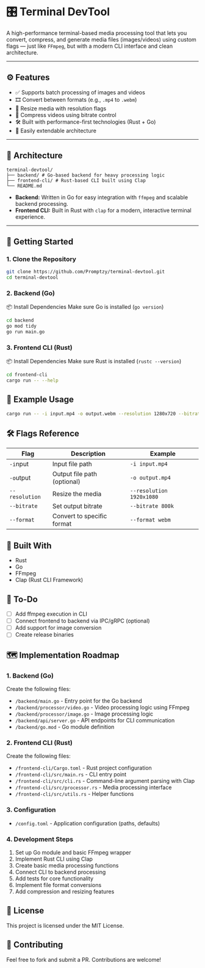 # 🎛️ Terminal DevTool

A high-performance terminal-based media processing tool that lets you convert, compress, and generate media files (images/videos) using custom flags — just like `FFmpeg`, but with a modern CLI interface and clean architecture.

---

## ⚙️ Features

- ✅ Supports batch processing of images and videos
- 🎞️ Convert between formats (e.g., `.mp4` to `.webm`)
- 📏 Resize media with resolution flags
- 💨 Compress videos using bitrate control
- 🛠️ Built with performance-first technologies (Rust + Go)
- 🧩 Easily extendable architecture

---

## 🧱 Architecture

```
terminal-devtool/
├── backend/ # Go-based backend for heavy processing logic
├── frontend-cli/ # Rust-based CLI built using Clap
└── README.md
```

- **Backend:** Written in Go for easy integration with `ffmpeg` and scalable backend processing.
- **Frontend CLI:** Built in Rust with `clap` for a modern, interactive terminal experience.

---

## 🚀 Getting Started

### 1. Clone the Repository

```bash
git clone https://github.com/Promptzy/terminal-devtool.git
cd terminal-devtool
```

### 2. Backend (Go)
📦 Install Dependencies
Make sure Go is installed (`go version`)

```bash
cd backend
go mod tidy
go run main.go
```

### 3. Frontend CLI (Rust)
📦 Install Dependencies
Make sure Rust is installed (`rustc --version`)

```bash
cd frontend-cli
cargo run -- --help
```

## 🧪 Example Usage

```bash
cargo run -- -i input.mp4 -o output.webm --resolution 1280x720 --bitrate 1000k --format webm
```

## 🛠️ Flags Reference

| Flag | Description | Example |
|------|-------------|---------|
| `-i`nput | Input file path | `-i input.mp4` |
| `-o`utput | Output file path (optional) | `-o output.mp4` |
| `--resolution` | Resize the media | `--resolution 1920x1080` |
| `--bitrate` | Set output bitrate | `--bitrate 800k` |
| `--format` | Convert to specific format | `--format webm` |

## 🧰 Built With

- Rust
- Go
- FFmpeg
- Clap (Rust CLI Framework)

## 📌 To-Do

- [ ] Add ffmpeg execution in CLI
- [ ] Connect frontend to backend via IPC/gRPC (optional)
- [ ] Add support for image conversion
- [ ] Create release binaries

## 🗺️ Implementation Roadmap

### 1. Backend (Go)

Create the following files:
- `/backend/main.go` - Entry point for the Go backend
- `/backend/processor/video.go` - Video processing logic using FFmpeg
- `/backend/processor/image.go` - Image processing logic
- `/backend/api/server.go` - API endpoints for CLI communication
- `/backend/go.mod` - Go module definition

### 2. Frontend CLI (Rust)

Create the following files:
- `/frontend-cli/Cargo.toml` - Rust project configuration
- `/frontend-cli/src/main.rs` - CLI entry point
- `/frontend-cli/src/cli.rs` - Command-line argument parsing with Clap
- `/frontend-cli/src/processor.rs` - Media processing interface
- `/frontend-cli/src/utils.rs` - Helper functions

### 3. Configuration

- `/config.toml` - Application configuration (paths, defaults)

### 4. Development Steps

1. Set up Go module and basic FFmpeg wrapper
2. Implement Rust CLI using Clap
3. Create basic media processing functions
4. Connect CLI to backend processing 
5. Add tests for core functionality
6. Implement file format conversions
7. Add compression and resizing features

## 📄 License

This project is licensed under the MIT License.

## 🤝 Contributing

Feel free to fork and submit a PR. Contributions are welcome!
